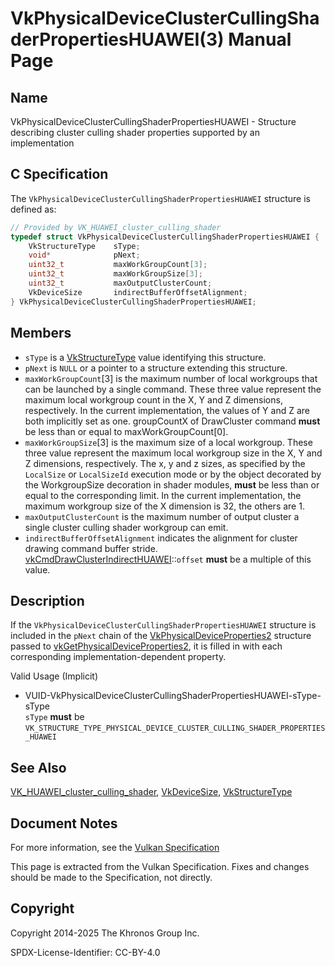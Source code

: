 # VkPhysicalDeviceClusterCullingShaderPropertiesHUAWEI(3) Manual Page

## Name

VkPhysicalDeviceClusterCullingShaderPropertiesHUAWEI - Structure describing cluster culling shader properties supported by an implementation



## [](#_c_specification)C Specification

The `VkPhysicalDeviceClusterCullingShaderPropertiesHUAWEI` structure is defined as:

```c++
// Provided by VK_HUAWEI_cluster_culling_shader
typedef struct VkPhysicalDeviceClusterCullingShaderPropertiesHUAWEI {
    VkStructureType    sType;
    void*              pNext;
    uint32_t           maxWorkGroupCount[3];
    uint32_t           maxWorkGroupSize[3];
    uint32_t           maxOutputClusterCount;
    VkDeviceSize       indirectBufferOffsetAlignment;
} VkPhysicalDeviceClusterCullingShaderPropertiesHUAWEI;
```

## [](#_members)Members

- `sType` is a [VkStructureType](https://registry.khronos.org/vulkan/specs/latest/man/html/VkStructureType.html) value identifying this structure.
- `pNext` is `NULL` or a pointer to a structure extending this structure.
- `maxWorkGroupCount`\[3] is the maximum number of local workgroups that can be launched by a single command. These three value represent the maximum local workgroup count in the X, Y and Z dimensions, respectively. In the current implementation, the values of Y and Z are both implicitly set as one. groupCountX of DrawCluster command **must** be less than or equal to maxWorkGroupCount\[0].
- `maxWorkGroupSize`\[3] is the maximum size of a local workgroup. These three value represent the maximum local workgroup size in the X, Y and Z dimensions, respectively. The x, y and z sizes, as specified by the `LocalSize` or `LocalSizeId` execution mode or by the object decorated by the WorkgroupSize decoration in shader modules, **must** be less than or equal to the corresponding limit. In the current implementation, the maximum workgroup size of the X dimension is 32, the others are 1.
- `maxOutputClusterCount` is the maximum number of output cluster a single cluster culling shader workgroup can emit.
- `indirectBufferOffsetAlignment` indicates the alignment for cluster drawing command buffer stride. [vkCmdDrawClusterIndirectHUAWEI](https://registry.khronos.org/vulkan/specs/latest/man/html/vkCmdDrawClusterIndirectHUAWEI.html)::`offset` **must** be a multiple of this value.

## [](#_description)Description

If the `VkPhysicalDeviceClusterCullingShaderPropertiesHUAWEI` structure is included in the `pNext` chain of the [VkPhysicalDeviceProperties2](https://registry.khronos.org/vulkan/specs/latest/man/html/VkPhysicalDeviceProperties2.html) structure passed to [vkGetPhysicalDeviceProperties2](https://registry.khronos.org/vulkan/specs/latest/man/html/vkGetPhysicalDeviceProperties2.html), it is filled in with each corresponding implementation-dependent property.

Valid Usage (Implicit)

- [](#VUID-VkPhysicalDeviceClusterCullingShaderPropertiesHUAWEI-sType-sType)VUID-VkPhysicalDeviceClusterCullingShaderPropertiesHUAWEI-sType-sType  
  `sType` **must** be `VK_STRUCTURE_TYPE_PHYSICAL_DEVICE_CLUSTER_CULLING_SHADER_PROPERTIES_HUAWEI`

## [](#_see_also)See Also

[VK\_HUAWEI\_cluster\_culling\_shader](https://registry.khronos.org/vulkan/specs/latest/man/html/VK_HUAWEI_cluster_culling_shader.html), [VkDeviceSize](https://registry.khronos.org/vulkan/specs/latest/man/html/VkDeviceSize.html), [VkStructureType](https://registry.khronos.org/vulkan/specs/latest/man/html/VkStructureType.html)

## [](#_document_notes)Document Notes

For more information, see the [Vulkan Specification](https://registry.khronos.org/vulkan/specs/latest/html/vkspec.html#VkPhysicalDeviceClusterCullingShaderPropertiesHUAWEI)

This page is extracted from the Vulkan Specification. Fixes and changes should be made to the Specification, not directly.

## [](#_copyright)Copyright

Copyright 2014-2025 The Khronos Group Inc.

SPDX-License-Identifier: CC-BY-4.0